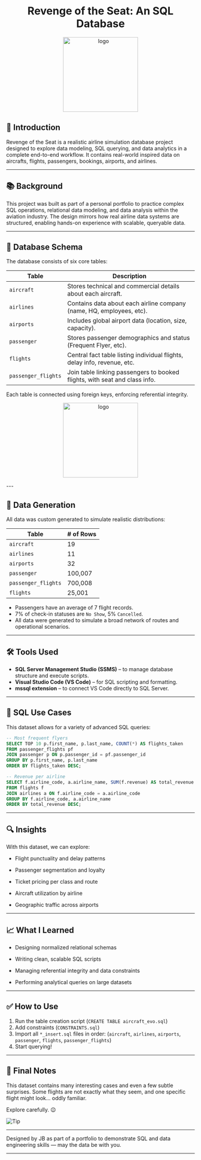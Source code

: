 <h1 align="center">Revenge of the Seat: An SQL Database</h1> 

<p align="center">
  <img src="https://upload.wikimedia.org/wikipedia/commons/6/6b/Star_Wars_Logo.svg" alt="logo" width="200"/>
</p>


## 📌 Introduction

Revenge of the Seat is a realistic airline simulation database project designed to explore data modeling, SQL querying, and data analytics in a complete end-to-end workflow. It contains real-world inspired data on aircrafts, flights, passengers, bookings, airports, and airlines.

---

## 📚 Background

This project was built as part of a personal portfolio to practice complex SQL operations, relational data modeling, and data analysis within the aviation industry. The design mirrors how real airline data systems are structured, enabling hands-on experience with scalable, queryable data.

---

## 🧱 Database Schema

The database consists of six core tables:

| Table | Description |
|-------|-------------|
| `aircraft` | Stores technical and commercial details about each aircraft. |
| `airlines` | Contains data about each airline company (name, HQ, employees, etc). |
| `airports` | Includes global airport data (location, size, capacity). |
| `passenger` | Stores passenger demographics and status (Frequent Flyer, etc). |
| `flights` | Central fact table listing individual flights, delay info, revenue, etc. |
| `passenger_flights` | Join table linking passengers to booked flights, with seat and class info. |

Each table is connected using foreign keys, enforcing referential integrity.

<p align="center">
  <img src="https://upload.wikimedia.org/wikipedia/commons/6/6b/Star_Wars_Logo.svg" alt="logo" width="200"/>
</p>
---

## 🧪 Data Generation

All data was custom generated to simulate realistic distributions:

| Table               | # of Rows |
|---------------------|-----------|
| `aircraft`          | 19        |
| `airlines`          | 11        |
| `airports`          | 32        |
| `passenger`         | 100,007   |
| `passenger_flights` | 700,008   |
| `flights`           | 25,001    |

- Passengers have an average of 7 flight records.
- 7% of check-in statuses are `No Show`, 5% `Cancelled`.
- All data were generated to simulate a broad network of routes and operational scenarios.

---

## 🛠️ Tools Used

- **SQL Server Management Studio (SSMS)** – to manage database structure and execute scripts.
- **Visual Studio Code (VS Code)** – for SQL scripting and formatting.
- **mssql extension** – to connect VS Code directly to SQL Server.

---

## 📌 SQL Use Cases

This dataset allows for a variety of advanced SQL queries:

```sql
-- Most frequent flyers
SELECT TOP 10 p.first_name, p.last_name, COUNT(*) AS flights_taken
FROM passenger_flights pf
JOIN passenger p ON p.passenger_id = pf.passenger_id
GROUP BY p.first_name, p.last_name
ORDER BY flights_taken DESC;
```

```sql
-- Revenue per airline
SELECT f.airline_code, a.airline_name, SUM(f.revenue) AS total_revenue
FROM flights f
JOIN airlines a ON f.airline_code = a.airline_code
GROUP BY f.airline_code, a.airline_name
ORDER BY total_revenue DESC;
```

---

## 🔍 Insights

With this dataset, we can explore:

- Flight punctuality and delay patterns
- Passenger segmentation and loyalty

- Ticket pricing per class and route
- Aircraft utilization by airline
- Geographic traffic across airports

---

## 📈 What I Learned

- Designing normalized relational schemas
- Writing clean, scalable SQL scripts

- Managing referential integrity and data constraints
- Performing analytical queries on large datasets

---

## ✅ How to Use

1. Run the table creation script (`CREATE TABLE aircraft_evo.sql`)
2. Add constraints (`CONSTRAINTS.sql`)
3. Import all `*_insert.sql` files in order: 
(`aircraft`, `airlines`, `airports`, `passenger`, `flights`, `passenger_flights`)
4. Start querying!

---

## 🔮 Final Notes

This dataset contains many interesting cases and even a few subtle surprises. Some flights are not exactly what they seem, and one specific flight might look... oddly familiar.


Explore carefully. 😉

![Tip](https://img.shields.io/badge/Tip-**199999-%F0%9F%9A%80)

---

Designed by JB as part of a portfolio to demonstrate SQL and data engineering skills —  may the data be with you.

---
